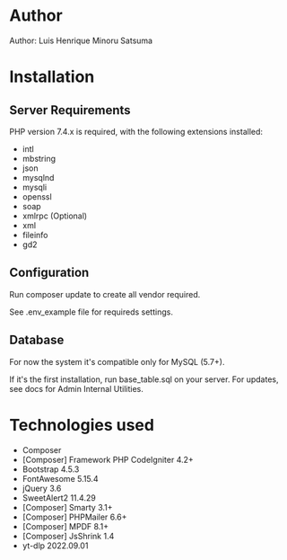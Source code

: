 # Author

Author: Luis Henrique Minoru Satsuma

# Installation

## Server Requirements

PHP version 7.4.x is required, with the following extensions installed: 

- intl
- mbstring
- json
- mysqlnd
- mysqli
- openssl
- soap
- xmlrpc (Optional)
- xml
- fileinfo
- gd2

## Configuration

Run composer update to create all vendor required.

See .env_example file for requireds settings.

## Database

For now the system it's compatible only for MySQL (5.7+).

If it's the first installation, run base_table.sql on your server. For updates, see docs for Admin Internal Utilities.

# Technologies used

- Composer
- [Composer] Framework PHP CodeIgniter 4.2+
- Bootstrap 4.5.3
- FontAwesome 5.15.4
- jQuery 3.6
- SweetAlert2 11.4.29
- [Composer] Smarty 3.1+
- [Composer] PHPMailer 6.6+
- [Composer] MPDF 8.1+
- [Composer] JsShrink 1.4
- yt-dlp 2022.09.01